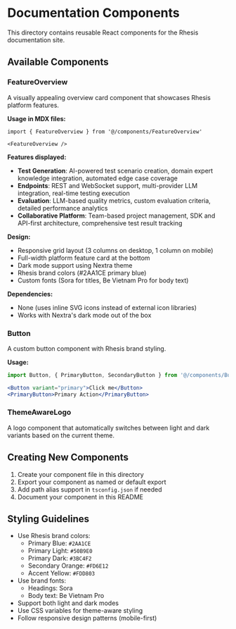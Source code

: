 # Documentation Components

This directory contains reusable React components for the Rhesis documentation site.

## Available Components

### FeatureOverview

A visually appealing overview card component that showcases Rhesis platform features.

**Usage in MDX files:**

```mdx
import { FeatureOverview } from '@/components/FeatureOverview'

<FeatureOverview />
```

**Features displayed:**
- **Test Generation**: AI-powered test scenario creation, domain expert knowledge integration, automated edge case coverage
- **Endpoints**: REST and WebSocket support, multi-provider LLM integration, real-time testing execution
- **Evaluation**: LLM-based quality metrics, custom evaluation criteria, detailed performance analytics
- **Collaborative Platform**: Team-based project management, SDK and API-first architecture, comprehensive test result tracking

**Design:**
- Responsive grid layout (3 columns on desktop, 1 column on mobile)
- Full-width platform feature card at the bottom
- Dark mode support using Nextra theme
- Rhesis brand colors (#2AA1CE primary blue)
- Custom fonts (Sora for titles, Be Vietnam Pro for body text)

**Dependencies:**
- None (uses inline SVG icons instead of external icon libraries)
- Works with Nextra's dark mode out of the box

### Button

A custom button component with Rhesis brand styling.

**Usage:**

```jsx
import Button, { PrimaryButton, SecondaryButton } from '@/components/Button'

<Button variant="primary">Click me</Button>
<PrimaryButton>Primary Action</PrimaryButton>
```

### ThemeAwareLogo

A logo component that automatically switches between light and dark variants based on the current theme.

## Creating New Components

1. Create your component file in this directory
2. Export your component as named or default export
3. Add path alias support in `tsconfig.json` if needed
4. Document your component in this README

## Styling Guidelines

- Use Rhesis brand colors:
  - Primary Blue: `#2AA1CE`
  - Primary Light: `#50B9E0`
  - Primary Dark: `#3BC4F2`
  - Secondary Orange: `#FD6E12`
  - Accent Yellow: `#FDD803`
- Use brand fonts:
  - Headings: Sora
  - Body text: Be Vietnam Pro
- Support both light and dark modes
- Use CSS variables for theme-aware styling
- Follow responsive design patterns (mobile-first)

